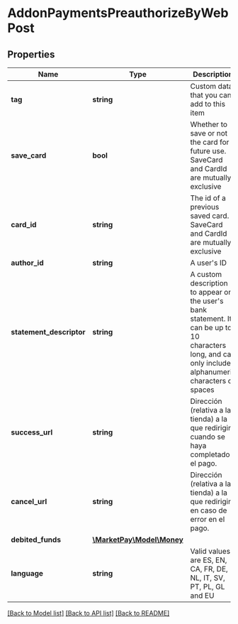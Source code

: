 # AddonPaymentsPreauthorizeByWebPost

## Properties
Name | Type | Description | Notes
------------ | ------------- | ------------- | -------------
**tag** | **string** | Custom data that you can add to this item | [optional] 
**save_card** | **bool** | Whether to save or not the card for future use. SaveCard and CardId are mutually exclusive | [optional] 
**card_id** | **string** | The id of a previous saved card. SaveCard and CardId are mutually exclusive | [optional] 
**author_id** | **string** | A user&#39;s ID | 
**statement_descriptor** | **string** | A custom description to appear on the user&#39;s bank statement. It can be up to 10 characters long, and can only include alphanumeric characters or spaces | [optional] 
**success_url** | **string** | Dirección (relativa a la tienda) a la que redirigirá cuando se haya completado el pago. | 
**cancel_url** | **string** | Dirección (relativa a la tienda) a la que redirigirá en caso de error en el pago. | 
**debited_funds** | [**\MarketPay\Model\Money**](Money.md) |  | [optional] 
**language** | **string** | Valid values are ES, EN, CA, FR, DE, NL, IT, SV, PT, PL, GL and EU | [optional] 

[[Back to Model list]](../README.md#documentation-for-models) [[Back to API list]](../README.md#documentation-for-api-endpoints) [[Back to README]](../README.md)


